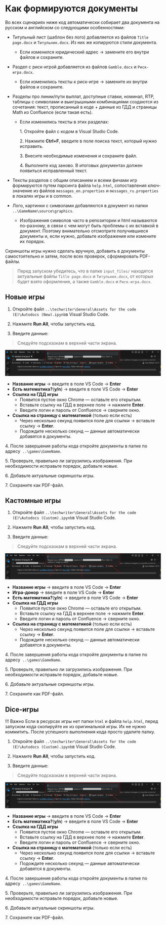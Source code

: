 
# Как формируются документы 
Во всех сценариях ниже код автоматически собирает два документа на русском и английском со следующими особенностями: 

- Титульный лист (шаблон без лого) добавляется из файлов `Title page.docx` и `Титульник.docx`. Из них же копируются стили документа.

    - Если изменился юридический адрес → замените его внутри файлов и сохраните.

- Раздел с риск-игрой добавляется из файлов `Gamble.docx` и `Риск-игра.docx`.

    - Если изменились тексты к риск-игре → замените их внутри файлов и сохраните.

- Разделы про линии/пути выплат, доступные ставки, номинал, RTP, таблицы с символами и выигрышными комбинациями создаются из сочетания: текст, прописанный в коде + данные из ГДД и страницы Math из Confluence (если такая есть).

    - Если изменились тексты в этих разделах:
      
        1\. Откройте файл с кодом в Visual Studio Code.
      
        2\. Нажмите **Ctrl+F**, введите в поле поиска текст, который нужно исправить.

        3\. Внесите необходимые изменения и сохраните файл.
      
        4\. Выполните код заново. В итоговых документах должен появиться исправленный текст.

- Тексты разделов с общим описанием и всеми фичами игр формируются путем парсинга файла `help.html`, сопоставления ключ-значение из файлов `messages_en.properties` и `messages_ru.properties` в локалях игры и в common.

- Лого, картинки с символами добавляются в документ из папки `..\GameName\source\graphics`.
   - Изображения символов часто в репозитории и html называются по-разному, в связи с чем могут быть проблемы с их вставкой в документ. Поэтому внимательно отсмотрите получившиеся документы и, если нужно, добавьте изображения или измените их порядок.

Скриншоты игры нужно сделать вручную, добавить в документы самостоятельно и затем, после всех проверок, сформировать PDF-файлы.

> Перед запуском убедитесь, что в папке `input_files/` находятся актуальные файлы `Title page.docx` и `Титульник.docx`, от которых будет взято оформление, а также `Gamble.docx` и `Риск-игра.docx`.


## Новые игры

1. Откройте файл `..\techwriter\General\Assets for the code (E)\Autodocs (New).ipynb`в Visual Studio Code.

2. Нажмите **Run All**, чтобы запустить код.

3. Введите данные:

> Следуйте подсказкам в верхней части экрана.

![](assets/hint.png)

- **Название игры** → введите в поле VS Code → **Enter**
- **Есть математика?**(**y/n**) → введите в поле VS Code → **Enter**
- **Ссылка на ГДД игры**
    - Появится пустое окно Chrome — оставьте его открытым.
    - Вставьте ссылку на ГДД в верхнее поле → нажмите **Enter**.
    - Введите логин и пароль от Confluence → сверните окно.
- **Ссылка на страницу с математикой** (только если есть) 
    - Через несколько секунд появится поле для ссылки → вставьте ссылку → **Enter**.
    - Подождите несколько секунд — данные автоматически добавятся в документы.
  
4\. После завершения работы кода откройте документы в папке по адресу` ..\games\GameName`.

5\. Проверьте, правильно ли загрузились изображения. При необходимости исправьте порядок, добавьте новые.

6\. Добавьте актуальные скриншоты игры.

7\. Сохраните как PDF-файл.

## Кастомные игры

1. Откройте файл `..\techwriter\General\Assets for the code (E)\Autodocs (Custom).ipynb`в Visual Studio Code.

2. Нажмите **Run All**, чтобы запустить код.

3. Введите данные:

> Следуйте подсказкам в верхней части экрана.

![](assets/hint.png)

- **Название игры** → введите в поле VS Code → **Enter**
- **Игра-донор** → введите в поле VS Code → **Enter**
- **Есть математика?**(**y/n**) → введите в поле VS Code → **Enter**
- **Ссылка на ГДД игры**
    - Появится пустое окно Chrome — оставьте его открытым.
    - Вставьте ссылку на ГДД в верхнее поле → нажмите **Enter**.
    - Введите логин и пароль от Confluence → сверните окно.
- **Ссылка на страницу с математикой** (только если есть) 
    - Через несколько секунд появится поле для ссылки → вставьте ссылку → **Enter**.
    - Подождите несколько секунд — данные автоматически добавятся в документы.
   
4\. После завершения работы кода откройте документы в папке по адресу` ..\games\GameName`.

5\. Проверьте, правильно ли загрузились изображения. При необходимости исправьте порядок, добавьте новые.

6\. Добавьте актуальные скриншоты игры.

7\. Сохраните как PDF-файл.

## Dice-игры

!!! Важно
    Если в ресурсах игры нет папки `html` и файла `help.html`, перед запуском кода скопируйте их из оригинальной игры. Их не     нужно коммитить. После успешного выполнения кода просто удалите папку.

1. Откройте файл `..\techwriter\General\Assets for the code (E)\Autodocs (Custom).ipynb`в Visual Studio Code.

2. Нажмите **Run All**, чтобы запустить код.

3. Введите данные:

> Следуйте подсказкам в верхней части экрана.

![](assets/hint.png)

- **Название игры** → введите в поле VS Code → **Enter**
- **Есть математика?**(**y/n**) → введите в поле VS Code → **Enter**
- **Ссылка на ГДД игры**
    - Появится пустое окно Chrome — оставьте его открытым.
    - Вставьте ссылку на ГДД в верхнее поле → нажмите **Enter**.
    - Введите логин и пароль от Confluence → сверните окно.
- **Ссылка на страницу с математикой** (только если есть) 
    - Через несколько секунд появится поле для ссылки → вставьте ссылку → **Enter**.
    - Подождите несколько секунд — данные автоматически добавятся в документы.

4\. После завершения работы кода откройте документы в папке по адресу` ..\games\GameName`.

5\. Проверьте, правильно ли загрузились изображения. При необходимости исправьте порядок, добавьте новые.

6\. Добавьте актуальные скриншоты игры.

7\. Сохраните как PDF-файл.
